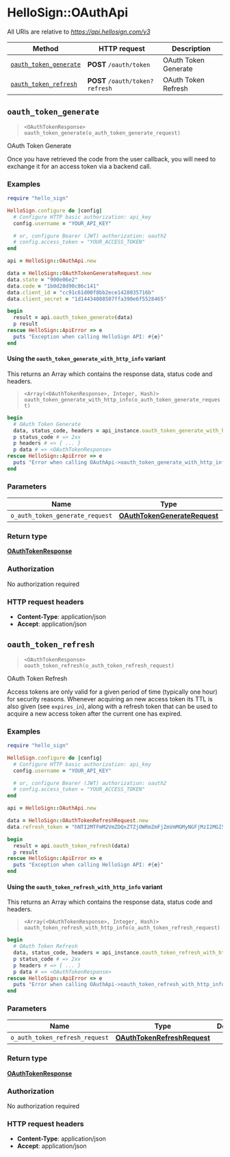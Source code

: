 # HelloSign::OAuthApi

All URIs are relative to *https://api.hellosign.com/v3*

| Method | HTTP request | Description |
| ------ | ------------ | ----------- |
| [`oauth_token_generate`](OAuthApi.md#oauth_token_generate) | **POST** `/oauth/token` | OAuth Token Generate |
| [`oauth_token_refresh`](OAuthApi.md#oauth_token_refresh) | **POST** `/oauth/token?refresh` | OAuth Token Refresh |


## `oauth_token_generate`

> `<OAuthTokenResponse> oauth_token_generate(o_auth_token_generate_request)`

OAuth Token Generate

Once you have retrieved the code from the user callback, you will need to exchange it for an access token via a backend call.

### Examples

```ruby
require "hello_sign"

HelloSign.configure do |config|
  # Configure HTTP basic authorization: api_key
  config.username = "YOUR_API_KEY"

  # or, configure Bearer (JWT) authorization: oauth2
  # config.access_token = "YOUR_ACCESS_TOKEN"
end

api = HelloSign::OAuthApi.new

data = HelloSign::OAuthTokenGenerateRequest.new
data.state = "900e06e2"
data.code = "1b0d28d90c86c141"
data.client_id = "cc91c61d00f8bb2ece1428035716b"
data.client_secret = "1d14434088507ffa390e6f5528465"

begin
  result = api.oauth_token_generate(data)
  p result
rescue HelloSign::ApiError => e
  puts "Exception when calling HelloSign API: #{e}"
end

```

#### Using the `oauth_token_generate_with_http_info` variant

This returns an Array which contains the response data, status code and headers.

> `<Array(<OAuthTokenResponse>, Integer, Hash)> oauth_token_generate_with_http_info(o_auth_token_generate_request)`

```ruby
begin
  # OAuth Token Generate
  data, status_code, headers = api_instance.oauth_token_generate_with_http_info(o_auth_token_generate_request)
  p status_code # => 2xx
  p headers # => { ... }
  p data # => <OAuthTokenResponse>
rescue HelloSign::ApiError => e
  puts "Error when calling OAuthApi->oauth_token_generate_with_http_info: #{e}"
end
```

### Parameters

| Name | Type | Description | Notes |
| ---- | ---- | ----------- | ----- |
| `o_auth_token_generate_request` | [**OAuthTokenGenerateRequest**](OAuthTokenGenerateRequest.md) |  |  |

### Return type

[**OAuthTokenResponse**](OAuthTokenResponse.md)

### Authorization

No authorization required

### HTTP request headers

- **Content-Type**: application/json
- **Accept**: application/json


## `oauth_token_refresh`

> `<OAuthTokenResponse> oauth_token_refresh(o_auth_token_refresh_request)`

OAuth Token Refresh

Access tokens are only valid for a given period of time (typically one hour) for security reasons. Whenever acquiring an new access token its TTL is also given (see `expires_in`), along with a refresh token that can be used to acquire a new access token after the current one has expired.

### Examples

```ruby
require "hello_sign"

HelloSign.configure do |config|
  # Configure HTTP basic authorization: api_key
  config.username = "YOUR_API_KEY"

  # or, configure Bearer (JWT) authorization: oauth2
  # config.access_token = "YOUR_ACCESS_TOKEN"
end

api = HelloSign::OAuthApi.new

data = HelloSign::OAuthTokenRefreshRequest.new
data.refresh_token = "hNTI2MTFmM2VmZDQxZTZjOWRmZmFjZmVmMGMyNGFjMzI2MGI5YzgzNmE3"

begin
  result = api.oauth_token_refresh(data)
  p result
rescue HelloSign::ApiError => e
  puts "Exception when calling HelloSign API: #{e}"
end

```

#### Using the `oauth_token_refresh_with_http_info` variant

This returns an Array which contains the response data, status code and headers.

> `<Array(<OAuthTokenResponse>, Integer, Hash)> oauth_token_refresh_with_http_info(o_auth_token_refresh_request)`

```ruby
begin
  # OAuth Token Refresh
  data, status_code, headers = api_instance.oauth_token_refresh_with_http_info(o_auth_token_refresh_request)
  p status_code # => 2xx
  p headers # => { ... }
  p data # => <OAuthTokenResponse>
rescue HelloSign::ApiError => e
  puts "Error when calling OAuthApi->oauth_token_refresh_with_http_info: #{e}"
end
```

### Parameters

| Name | Type | Description | Notes |
| ---- | ---- | ----------- | ----- |
| `o_auth_token_refresh_request` | [**OAuthTokenRefreshRequest**](OAuthTokenRefreshRequest.md) |  |  |

### Return type

[**OAuthTokenResponse**](OAuthTokenResponse.md)

### Authorization

No authorization required

### HTTP request headers

- **Content-Type**: application/json
- **Accept**: application/json


